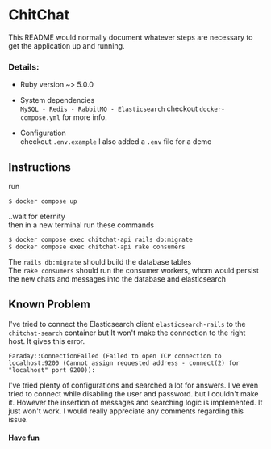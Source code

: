 # ChitChat

This README would normally document whatever steps are necessary to get the
application up and running.

### Details:

* Ruby version ~> 5.0.0

* System dependencies  
  `MySQL - Redis - RabbitMQ - Elasticsearch` checkout `docker-compose.yml` for more info.

* Configuration  
  checkout `.env.example` I also added a `.env` file for a demo

## Instructions  

run  
``` 
$ docker compose up 
```  
..wait for eternity  
then in a new terminal run these commands
```
$ docker compose exec chitchat-api rails db:migrate
$ docker compose exec chitchat-api rake consumers
```

The `rails db:migrate` should build the database tables  
The `rake consumers` should run the consumer workers, whom would persist the new chats and messages into the database and elasticsearch  

## Known Problem  

I've tried to connect the Elasticsearch client `elasticsearch-rails` to the `chitchat-search` container but It won't make the connection to the right host. It gives this error.  
```
Faraday::ConnectionFailed (Failed to open TCP connection to localhost:9200 (Cannot assign requested address - connect(2) for "localhost" port 9200)):
```
I've tried plenty of configurations and searched a lot for answers. I've even tried to connect while disabling the user and password. but I couldn't make it. However the insertion of messages and searching logic is implemented. It just won't work. I would really appreciate any comments regarding this issue.  

#### Have fun
